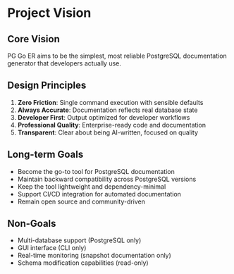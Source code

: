 # Project Vision

## Core Vision
PG Go ER aims to be the simplest, most reliable PostgreSQL documentation generator that developers actually use.

## Design Principles
1. **Zero Friction**: Single command execution with sensible defaults
2. **Always Accurate**: Documentation reflects real database state
3. **Developer First**: Output optimized for developer workflows
4. **Professional Quality**: Enterprise-ready code and documentation
5. **Transparent**: Clear about being AI-written, focused on quality

## Long-term Goals
- Become the go-to tool for PostgreSQL documentation
- Maintain backward compatibility across PostgreSQL versions
- Keep the tool lightweight and dependency-minimal
- Support CI/CD integration for automated documentation
- Remain open source and community-driven

## Non-Goals
- Multi-database support (PostgreSQL only)
- GUI interface (CLI only)
- Real-time monitoring (snapshot documentation only)
- Schema modification capabilities (read-only)